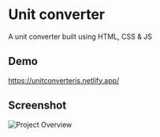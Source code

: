 # Unit converter

A unit converter built using HTML, CSS & JS


## Demo

https://unitconverterjs.netlify.app/


## Screenshot

![Project Overview](https://user-images.githubusercontent.com/52499108/212551001-b1523a44-373b-4c6c-8b0b-5833d900f1eb.png)





